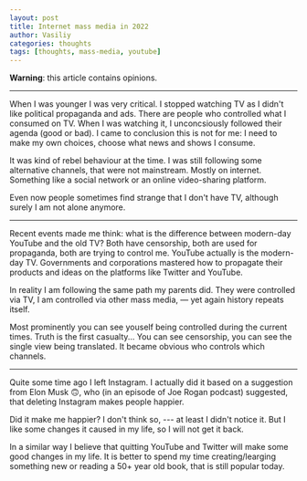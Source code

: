 ```yaml
---
layout: post
title: Internet mass media in 2022
author: Vasiliy
categories: thoughts
tags: [thoughts, mass-media, youtube]
---
```


**Warning**: this article contains opinions.

---

When I was younger I was very critical. I stopped watching TV as I didn't like
political propaganda and ads. There are people who controlled what I consumed
on TV. When I was watching it, I unconcsiously followed their agenda (good or
bad). I came to conclusion this is not for me: I need to make my own choices,
choose what news and shows I consume.

It was kind of rebel behaviour at the time. I was still following some
alternative channels, that were not mainstream. Mostly on internet. Something
like a social network or an online video-sharing platform.

Even now people sometimes find strange that I don't have TV, although surely I
am not alone anymore.

---

Recent events made me think: what is the difference between modern-day YouTube
and the old TV? Both have censorship, both are used for propaganda, both are
trying to control me. YouTube actually is the modern-day TV. Governments and
corporations mastered how to propagate their products and ideas on the
platforms like Twitter and YouTube.

In reality I am following the same path my parents did. They were controlled
via TV, I am controlled via other mass media, — yet again history repeats
itself.

Most prominently you can see youself being controlled during the current times.
Truth is the first casualty... You can see censorship, you can see the single
view being translated. It became obvious who controls which channels.

---

Quite some time ago I left Instagram. I actually did it based on a suggestion
from Elon Musk 🙃, who (in an episode of Joe Rogan podcast) suggested, that
deleting Instagram makes people happier.

Did it make me happier? I don't think so, --- at least I didn't notice it. But
I like some changes it caused in my life, so I will not get it back.

In a similar way I believe that quitting YouTube and Twitter will make some
good changes in my life. It is better to spend my time creating/learging
something new or reading a 50+ year old book, that is still popular today.
